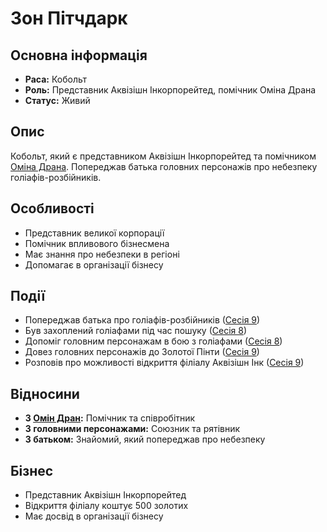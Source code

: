 # Зон Пітчдарк

## Основна інформація
- **Раса:** Кобольт
- **Роль:** Представник Аквізішн Інкорпорейтед, помічник Оміна Драна
- **Статус:** Живий

## Опис
Кобольт, який є представником Аквізішн Інкорпорейтед та помічником [Оміна Драна](Омін_Дран.md). Попереджав батька головних персонажів про небезпеку голіафів-розбійників.

## Особливості
- Представник великої корпорації
- Помічник впливового бізнесмена
- Має знання про небезпеки в регіоні
- Допомагає в організації бізнесу

## Події
- Попереджав батька про голіафів-розбійників ([Сесія 9](Notes/Сесія_9.md))
- Був захоплений голіафами під час пошуку ([Сесія 8](Notes/Сесія_8.md))
- Допоміг головним персонажам в бою з голіафами ([Сесія 8](Notes/Сесія_8.md))
- Довез головних персонажів до Золотої Пінти ([Сесія 9](Notes/Сесія_9.md))
- Розповів про можливості відкриття філіалу Аквізішн Інк ([Сесія 9](Notes/Сесія_9.md))

## Відносини
- **З [Омін Дран](Омін_Дран.md):** Помічник та співробітник
- **З головними персонажами:** Союзник та рятівник
- **З батьком:** Знайомий, який попереджав про небезпеку

## Бізнес
- Представник Аквізішн Інкорпорейтед
- Відкриття філіалу коштує 500 золотих
- Має досвід в організації бізнесу
